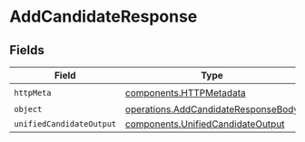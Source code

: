 # AddCandidateResponse


## Fields

| Field                                                                                      | Type                                                                                       | Required                                                                                   | Description                                                                                |
| ------------------------------------------------------------------------------------------ | ------------------------------------------------------------------------------------------ | ------------------------------------------------------------------------------------------ | ------------------------------------------------------------------------------------------ |
| `httpMeta`                                                                                 | [components.HTTPMetadata](../../models/components/httpmetadata.md)                         | :heavy_check_mark:                                                                         | N/A                                                                                        |
| `object`                                                                                   | [operations.AddCandidateResponseBody](../../models/operations/addcandidateresponsebody.md) | :heavy_minus_sign:                                                                         | N/A                                                                                        |
| `unifiedCandidateOutput`                                                                   | [components.UnifiedCandidateOutput](../../models/components/unifiedcandidateoutput.md)     | :heavy_minus_sign:                                                                         | N/A                                                                                        |